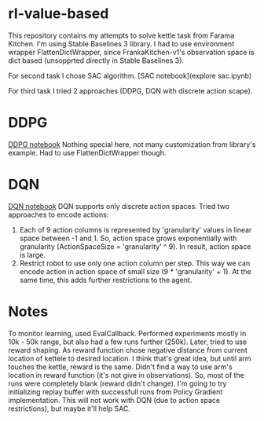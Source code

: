 # rl-value-based
This repository contains my attempts to solve kettle task from Farama Kitchen.
I'm using Stable Baselines 3 library.
I had to use environment wrapper FlattenDictWrapper, 
since FrankaKitchen-v1's observation space is dict based (unsopprted directly in Stable Baselines 3).

For second task I chose SAC algorithm.
[SAC notebook](explore sac.ipynb)


For third task I tried 2 approaches (DDPG, DQN with discrete action scape).
# DDPG
[DDPG notebook](ddpg.ipynb)
Nothing special here, not many customization from library's example.
Had to use FlattenDictWrapper though.
# DQN
[DQN notebook](deep_q_obs_only.ipynb)
DQN supports only discrete action spaces.
Tried two approaches to encode actions:
1) Each of 9 action columns is represented by 'granularity' values in linear space between -1 and 1.
So, action space grows exponentially with granularity (ActionSpaceSize = 'granularity' ^ 9).
In result, action space is large.
2) Restrict robot to use only one action column per step.
This way we can encode action in action space of small size (9 * 'granularity' + 1).
At the same time, this adds further restrictions to the agent.

# Notes
To monitor learning, used EvalCallback.
Performed experiments mostly in 10k - 50k range, but also had a few runs further (250k).
Later, tried to use reward shaping.
As reward function chose negative distance from current location of kettele to desired location.
I think that's great idea, but until arm touches the kettle, reward is the same.
Didn't find a way to use arm's location in reward function (it's not give in observations).
So, most of the runs were completely blank (reward didn't change).
I'm going to try initializing replay buffer with successfull runs from Policy Gradient implementation.
This will not work with DQN (due to action space restrictions), but maybe it'll help SAC.